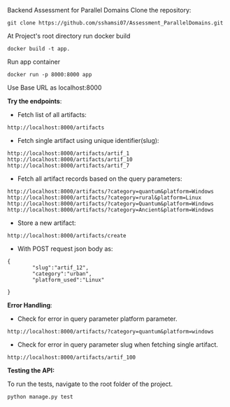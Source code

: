 Backend Assessment for Parallel Domains
Clone the repository:
~~~~
git clone https://github.com/sshamsi07/Assessment_ParallelDomains.git
~~~~
At Project's root directory run docker build
~~~
docker build -t app.
~~~
Run app container
~~~
docker run -p 8000:8000 app
~~~
Use Base URL as localhost:8000

**Try the endpoints**:

- Fetch list of all artifacts:
~~~~
http://localhost:8000/artifacts
~~~~
- Fetch single artifact using unique identifier(slug):
~~~~
http://localhost:8000/artifacts/artif_1
http://localhost:8000/artifacts/artif_10
http://localhost:8000/artifacts/artif_7
~~~~
- Fetch all artifact records based on the query parameters:
~~~~
http://localhost:8000/artifacts/?category=quantum&platform=Windows
http://localhost:8000/artifacts/?category=rural&platform=Linux
http://localhost:8000/artifacts/?category=Quantum&platform=Windows
http://localhost:8000/artifacts/?category=Ancient&platform=Windows
~~~~
- Store a new artifact:
~~~
http://localhost:8000/artifacts/create
~~~
- With POST request json body as:
~~~
{
        "slug":"artif_12",
        "category":"urban",
        "platform_used":"Linux"
    
}
~~~

**Error Handling**:

- Check for error in query parameter platform parameter.
~~~~
http://localhost:8000/artifacts/?category=quantum&platform=windows
~~~~
- Check for error in query parameter slug when fetching single artifact.
~~~~
http://localhost:8000/artifacts/artif_100
~~~~

**Testing the API:**

To run the tests, navigate to the root folder of the project.
~~~~
python manage.py test
~~~~




